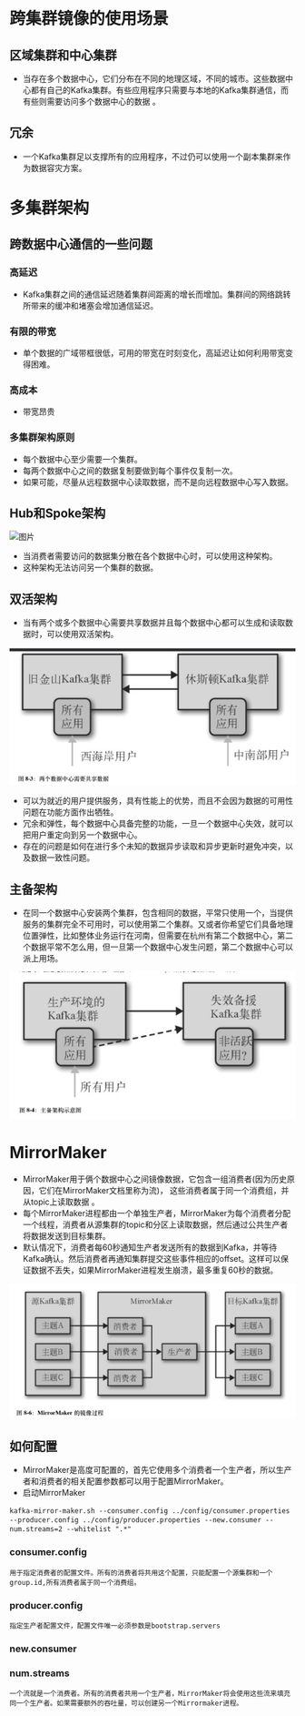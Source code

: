 # 跨集群镜像的使用场景 

## 区域集群和中心集群 


* 当存在多个数据中心，它们分布在不同的地理区域，不同的城市。这些数据中心都有自己的Kafka集群。有些应用程序只需要与本地的Kafka集群通信，而有些则需要访问多个数据中心的数据 。 
## 冗余 


* 一个Kafka集群足以支撑所有的应用程序，不过仍可以使用一个副本集群来作为数据容灾方案。 
# 多集群架构 

## 跨数据中心通信的一些问题 

### 高延迟 


* Kafka集群之间的通信延迟随着集群间距离的增长而增加。集群间的网络跳转所带来的缓冲和堵塞会增加通信延迟。 
### 有限的带宽 


* 单个数据的广域带框很低，可用的带宽在时刻变化，高延迟让如何利用带宽变得困难。 
### 高成本 


* 带宽昂贵 
### 多集群架构原则 


* 每个数据中心至少需要一个集群。 
* 每两个数据中心之间的数据复制要做到每个事件仅复制一次。 
* 如果可能，尽量从远程数据中心读取数据，而不是向远程数据中心写入数据。 
## Hub和Spoke架构 

![图片](../img/hub和spoke.jpg)


* 当消费者需要访问的数据集分散在各个数据中心时，可以使用这种架构。 
* 这种架构无法访问另一个集群的数据。 
## 双活架构 


* 当有两个或多个数据中心需要共享数据并且每个数据中心都可以生成和读取数据时，可以使用双活架构。 

![图片](../img/双活.jpg)


* 可以为就近的用户提供服务，具有性能上的优势，而且不会因为数据的可用性问题在功能方面作出牺牲。 
* 冗余和弹性，每个数据中心具备完整的功能，一旦一个数据中心失效，就可以把用户重定向到另一个数据中心。 
* 存在的问题是如何在进行多个未知的数据异步读取和异步更新时避免冲突，以及数据一致性问题。 
## 主备架构 


* 在同一个数据中心安装两个集群，包含相同的数据，平常只使用一个，当提供服务的集群完全不可用时，可以使用第二个集群。又或者你希望它们具备地理位置弹性，比如整体业务运行在河南，但需要在杭州有第二个数据中心，第二个数据平常不怎么用，但一旦第一个数据中心发生问题，第二个数据中心可以派上用场。 

![图片](../img/主备架构.jpg)

# MirrorMaker 


* MirrorMaker用于俩个数据中心之间镜像数据，它包含一组消费者(因为历史原因，它们在MirrorMaker文档里称为流)， 这些消费者属于同一个消费组，并从topic上读取数据 。 
* 每个MirrorMaker进程都由一个单独生产者，MirrorMaker为每个消费者分配一个线程，消费者从源集群的topic和分区上读取数据，然后通过公共生产者将数据发送到目标集群。 
* 默认情况下，消费者每60秒通知生产者发送所有的数据到Kafka，并等待Kafka确认。然后消费者再通知集群提交这些事件相应的offset。这样可以保证数据不丢失，如果MirrorMaker进程发生崩溃，最多重复60秒的数据。 

![图片](../img/mirrorMarker.jpg)

## 如何配置 


* MirrorMaker是高度可配置的，首先它使用多个消费者一个生产者，所以生产者和消费者的相关配置参数都可以用于配置MirrorMaker。 
* 启动MirrorMaker 
```shell
kafka-mirror-maker.sh --consumer.config ../config/consumer.properties --producer.config ../config/producer.properties --new.consumer --num.streams=2 --whitelist ".*" 
```
### consumer.config 

```plain
用于指定消费者的配置文件。所有的消费者将共用这个配置，只能配置一个源集群和一个group.id,所有消费者属于同一个消费组。 
```
### producer.config 

```plain
指定生产者配置文件，配置文件唯一必须参数是bootstrap.servers 
```
### new.consumer 

### num.streams 

```plain
一个流就是一个消费者。所有的消费者共用一个生产者，MirrorMaker将会使用这些流来填充同一个生产者。如果需要额外的吞吐量，可以创建另一个Mirrormaker进程。 
```
